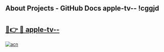## About Projects - GitHub Docs apple-tv-- !cggjd

# <h2><a href="https://andorid.site?title=apple-tv--&ref=14PRO">🔗👉 🔴 apple-tv--</a></h2>

[![acn](https://github.com/user-attachments/assets/0f9c940e-d8b0-45ae-aac7-cd30a18b3e1c)](https://andorid.site?title=apple-tv--&ref=14PRO)

